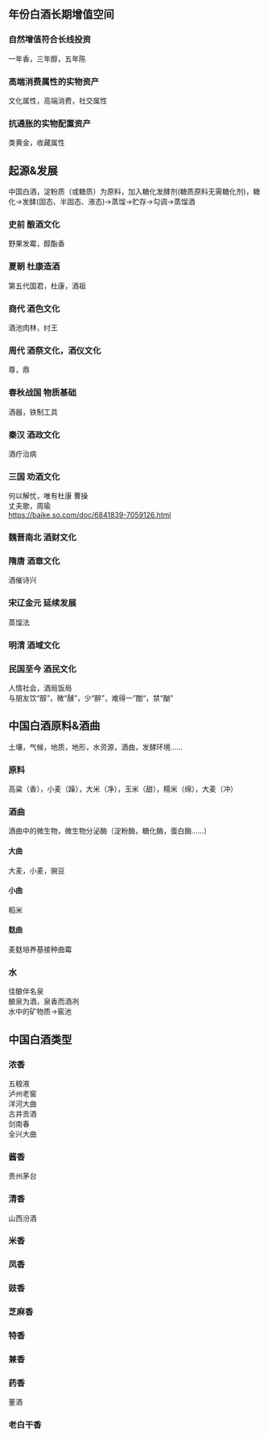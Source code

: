 ## 年份白酒长期增值空间
### 自然增值符合长线投资
一年香，三年醇，五年陈
### 高端消费属性的实物资产
文化属性，高端消费，社交属性
### 抗通胀的实物配置资产
类黄金，收藏属性

## 起源&发展
中国白酒，淀粉质（或糖质）为原料，加入糖化发酵剂(糖质原料无需糖化剂)，糖化->发酵(固态、半固态、液态)->蒸馏->贮存->勾调->蒸馏酒     
### 史前 酿酒文化
野果发霉，醇酯香
### 夏朝 杜康造酒    
第五代国君，杜康，酒祖
### 商代 酒色文化   
酒池肉林，纣王 
### 周代 酒祭文化，酒仪文化   
尊，鼎
### 春秋战国 物质基础
酒器，铁制工具  
### 秦汉  酒政文化  
酒疗治病
### 三国  劝酒文化  
何以解忧，唯有杜康  曹操   
丈夫歌，周瑜   
https://baike.so.com/doc/6841839-7059126.html  
### 魏晋南北  酒财文化  
### 隋唐  酒章文化   
酒催诗兴
### 宋辽金元  延续发展     
蒸馏法
### 明清   酒域文化   
### 民国至今  酒民文化   
人情社会，酒局饭局    
与朋友饮“醇”，微“醺”，少“醉”，难得一”酣“，禁“酗”  

## 中国白酒原料&酒曲
土壤，气候，地质，地形，水资源，酒曲，发酵环境……
### 原料
高粱（香），小麦（躁），大米（净），玉米（甜），糯米（绵），大麦（冲）  
### 酒曲
酒曲中的微生物，微生物分泌酶（淀粉酶，糖化酶，蛋白酶……）  
#### 大曲
大麦，小麦，豌豆
#### 小曲
稻米
#### 麸曲
麦麸培养基接种曲霉
### 水
佳酿伴名泉    
酿泉为酒，泉香而酒冽   
水中的矿物质->窖池

## 中国白酒类型
### 浓香
五粮液  
泸州老窖   
洋河大曲   
古井贡酒    
剑南春   
全兴大曲   
### 酱香
贵州茅台
### 清香
山西汾酒
### 米香
### 凤香
### 豉香
### 芝麻香
### 特香
### 兼香
### 药香
董酒
### 老白干香
